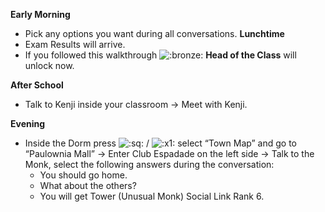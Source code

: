 **Early Morning**

- Pick any options you want during all conversations.
  **Lunchtime**
- Exam Results will arrive.
- If you followed this walkthrough ![:bronze:](https://www.powerpyx.com/wp-includes/images/smilies/bronze.png) **Head of the Class** will unlock now.

**After School**

- Talk to Kenji inside your classroom -> Meet with Kenji.

**Evening**

- Inside the Dorm press ![:sq:](https://www.powerpyx.com/wp-includes/images/smilies/square.png) / ![:x1:](https://www.powerpyx.com/wp-includes/images/smilies/x1.png) select “Town Map” and go to “Paulownia Mall” -> Enter Club Espadade on the left side -> Talk to the Monk, select the following answers during the conversation:
  - You should go home.
  - What about the others?
  - You will get Tower (Unusual Monk) Social Link Rank 6.
